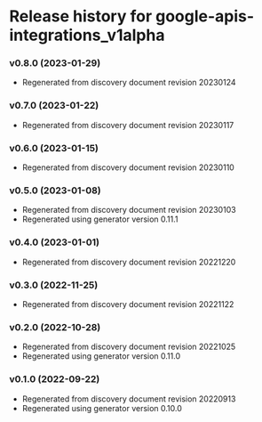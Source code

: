 # Release history for google-apis-integrations_v1alpha

### v0.8.0 (2023-01-29)

* Regenerated from discovery document revision 20230124

### v0.7.0 (2023-01-22)

* Regenerated from discovery document revision 20230117

### v0.6.0 (2023-01-15)

* Regenerated from discovery document revision 20230110

### v0.5.0 (2023-01-08)

* Regenerated from discovery document revision 20230103
* Regenerated using generator version 0.11.1

### v0.4.0 (2023-01-01)

* Regenerated from discovery document revision 20221220

### v0.3.0 (2022-11-25)

* Regenerated from discovery document revision 20221122

### v0.2.0 (2022-10-28)

* Regenerated from discovery document revision 20221025
* Regenerated using generator version 0.11.0

### v0.1.0 (2022-09-22)

* Regenerated from discovery document revision 20220913
* Regenerated using generator version 0.10.0

